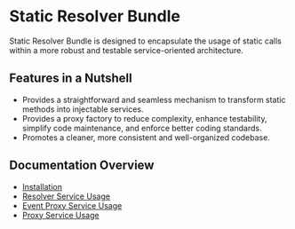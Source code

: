 # Static Resolver Bundle

Static Resolver Bundle is designed to encapsulate the usage of static calls within a more robust and testable service-oriented architecture.

## Features in a Nutshell
- Provides a straightforward and seamless mechanism to transform static methods into injectable services. 
- Provides a proxy factory to reduce complexity, enhance testability, simplify code maintenance, and enforce better coding standards.
- Promotes a cleaner, more consistent and well-organized codebase.

## Documentation Overview
- [Installation](doc/01_Installation.md)
- [Resolver Service Usage](doc/02_Resolver_Service_Usage.md)
- [Event Proxy Service Usage](doc/03_Event_Proxy_Service_Usage.md)
- [Proxy Service Usage](doc/04_Proxy_Service_Usage.md)